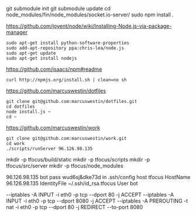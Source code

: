 git submodule init
git submodule update
cd node_modules/fin/node_modules/socket.io-server/
sudo npm install .


https://github.com/joyent/node/wiki/Installing-Node.js-via-package-manager

	sudo apt-get install python-software-properties
	sudo add-apt-repository ppa:chris-lea/node.js
	sudo apt-get update
	sudo apt-get install nodejs

https://github.com/isaacs/npm#readme

	curl http://npmjs.org/install.sh | clean=no sh

https://github.com/marcuswestin/dotfiles

	git clone git@github.com:marcuswestin/dotfiles.git
	cd dotfiles
	node install.js ~
	cd ~

https://github.com/marcuswestin/work

	git clone git@github.com:marcuswestin/work.git
	cd work
	./scripts/runServer 96.126.98.135

mkdir -p tfocus/build/static
mkdir -p tfocus/scripts
mkdir -p tfocus/src/server
mkdir -p tfocus/node_modules

96.126.98.135
bot pass wud6sj&dke73d
in .ssh/config
	host tfocus
	HostName 96.126.98.135
	IdentityFile ~/.ssh/id_rsa.tfocus
	User bot

--iptables -A INPUT -i eth0 -p tcp --dport 80 -j ACCEPT
--iptables -A INPUT -i eth0 -p tcp --dport 8080 -j ACCEPT
--iptables -A PREROUTING -t nat -i eth0 -p tcp --dport 80 -j REDIRECT --to-port 8080
